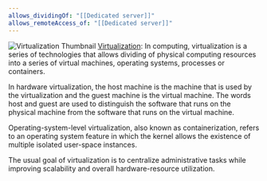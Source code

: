 ```yaml
---
allows_dividingOf: "[[Dedicated server]]"
allows_remoteAccess_of: "[[Dedicated server]]"
---
```



![Virtualization Thumbnail](https://upload.wikimedia.org/wikipedia/commons/f/f9/QEMU_6.2_screenshot.png)
[Virtualization](https://en.wikipedia.org/wiki/Virtualization): In computing, virtualization is a series of technologies that allows dividing of physical computing resources into a series of virtual machines, operating systems, processes or containers.

In hardware virtualization, the host machine is the machine that is used by the virtualization and the guest machine is the virtual machine. The words host and guest are used to distinguish the software that runs on the physical machine from the software that runs on the virtual machine. 

Operating-system-level virtualization, also known as containerization, refers to an operating system feature in which the kernel allows the existence of multiple isolated user-space instances.

The usual goal of virtualization is to centralize administrative tasks while improving scalability and overall hardware-resource utilization.